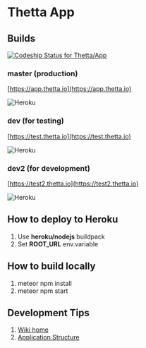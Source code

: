 # Thetta App

## Builds
[ ![Codeship Status for Thetta/App](https://app.codeship.com/projects/28175030-a82b-0135-0cfa-06a3dd771e06/status?branch=master)](https://app.codeship.com/projects/256033)

### master (production)
[https://app.thetta.io](https://app.thetta.io)

![Heroku](https://heroku-badge.herokuapp.com/?app=thetta-app)

### dev (for testing)
[https://test.thetta.io](https://test.thetta.io)

![Heroku](https://heroku-badge.herokuapp.com/?app=thetta-app-test)

### dev2 (for development)
[https://test2.thetta.io](https://test2.thetta.io)

![Heroku](https://heroku-badge.herokuapp.com/?app=thetta-app-test2)

## How to deploy to Heroku
1. Use **heroku/nodejs** buildpack
1. Set **ROOT_URL** env.variable

## How to build locally
1. meteor npm install
1. meteor npm start

## Development Tips
1. [Wiki home](https://github.com/Thetta/App/wiki)
1. [Application Structure](https://github.com/Thetta/App/wiki/Application-Structure)

